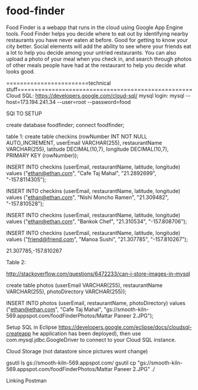 food-finder
===========
Food Finder is a webapp that runs in the cloud using Google App Engine tools. 
Food Finder helps you decide where to eat out by identifying nearby restaurants you have
never eaten at before. Good for getting to know your city better. Social elements will 
add the ability to see where your friends eat a lot to help you decide among your untried 
restaurants. You can also upload a photo of your meal when you check in, and search through
photos of other meals people have had at the restaurant to help you decide what looks good.


========================technical stuff===================================================
Cloud SQL: 
https://developers.google.com/cloud-sql/
mysql login: 
mysql --host=173.194.241.34 --user=root --password=food


SQl TO SETUP

create database foodfinder;
connect foodfinder;

table 1:
create table checkins (rowNumber INT NOT NULL AUTO_INCREMENT, userEmail VARCHAR(255), restaurantName VARCHAR(255), latitude DECIMAL(10,7), longitude DECIMAL(10,7), PRIMARY KEY (rowNumber));

INSERT INTO checkins (userEmail, restaurantName, latitude, longitude) values ("ethan@ethan.com", "Cafe Taj Mahal", "21.2892699", "-157.8114305"); 

INSERT INTO checkins (userEmail, restaurantName, latitude, longitude) values ("ethan@ethan.com", "Nishi Moncho Ramen", "21.309482", "-157.810528");

INSERT INTO checkins (userEmail, restaurantName, latitude, longitude) values ("ethan@ethan.com", "Bankok Chef", "21.310534", "-157.808706");

INSERT INTO checkins (userEmail, restaurantName, latitude, longitude) values ("friend@friend.com", "Manoa Sushi", "21.307785", "-157.810267");

21.307785,-157.810267

Table 2:

http://stackoverflow.com/questions/6472233/can-i-store-images-in-mysql

create table photos (userEmail VARCHAR(255), restaurantName VARCHAR(255), photoDirectory VARCHAR(255));

INSERT INTO photos (userEmail, restaurantName, photoDirectory) values ("ethan@ethan.com", "Cafe Taj Mahal", "gs://smooth-kiln-569.appspot.com/foodFinderPhotos/Mattar Paneer 2.JPG");

Setup SQL in Eclipse
https://developers.google.com/eclipse/docs/cloudsql-createapp
he application has been deployed), then use com.mysql.jdbc.GoogleDriver to connect to your Cloud SQL instance.

Cloud Storage (not datastore since pictures wont change)

gsutil ls
gs://smooth-kiln-569.appspot.com/
gsutil cp "gs://smooth-kiln-569.appspot.com/foodFinderPhotos/Mattar Paneer 2.JPG" ./


Linking
Postman



